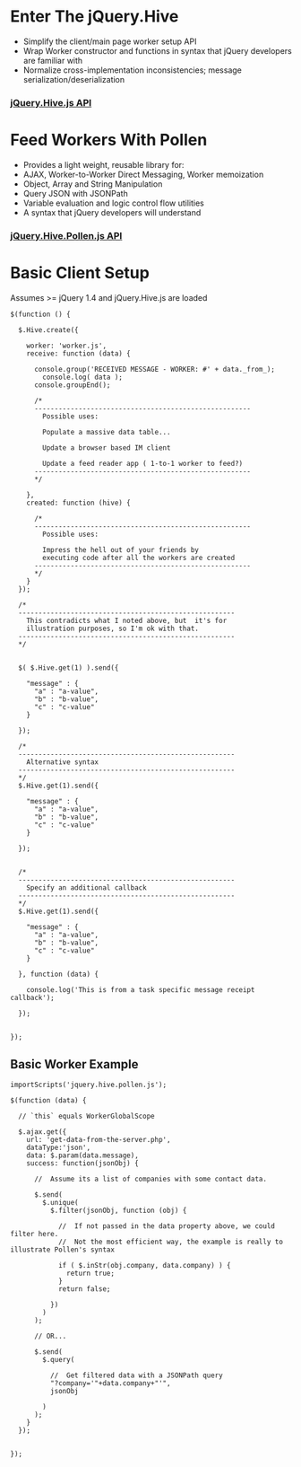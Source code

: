 # Enter The jQuery.Hive



* Simplify the client/main page worker setup API
* Wrap Worker constructor and functions in syntax that jQuery developers are familiar with
* Normalize cross-implementation inconsistencies; message serialization/deserialization

### [jQuery.Hive.js API](http://dev.pollenjs.com/hive/jquery.hive.php) 

# Feed Workers With Pollen

* Provides a light weight, reusable library for:
* AJAX, Worker-to-Worker Direct Messaging, Worker memoization
* Object, Array and String Manipulation
* Query JSON with JSONPath
* Variable evaluation and logic control flow utilities
* A syntax that jQuery developers will understand

### [jQuery.Hive.Pollen.js API](http://dev.pollenjs.com/hive/jquery.hive.pollen.php)


# Basic Client Setup

Assumes >= jQuery 1.4  and jQuery.Hive.js are loaded


    $(function () {

      $.Hive.create({

        worker: 'worker.js',
        receive: function (data) {

          console.group('RECEIVED MESSAGE - WORKER: #' + data._from_);
            console.log( data );  
          console.groupEnd();   

          /*
          ------------------------------------------------------
            Possible uses:

            Populate a massive data table...

            Update a browser based IM client

            Update a feed reader app ( 1-to-1 worker to feed?)
          ------------------------------------------------------        
          */

        },
        created: function (hive) {

          /*
          ------------------------------------------------------
            Possible uses:

            Impress the hell out of your friends by 
            executing code after all the workers are created
          ------------------------------------------------------  
          */        
        }
      });

      /*
      ------------------------------------------------------
        This contradicts what I noted above, but  it's for 
        illustration purposes, so I'm ok with that.
      ------------------------------------------------------  
      */        


      $( $.Hive.get(1) ).send({ 

        "message" : { 
          "a" : "a-value",
          "b" : "b-value",
          "c" : "c-value"
        }      

      });

      /*
      ------------------------------------------------------
        Alternative syntax
      ------------------------------------------------------      
      */
      $.Hive.get(1).send({ 

        "message" : { 
          "a" : "a-value",
          "b" : "b-value",
          "c" : "c-value"
        }      

      });  


      /*
      ------------------------------------------------------
        Specify an additional callback
      ------------------------------------------------------      
      */
      $.Hive.get(1).send({ 

        "message" : { 
          "a" : "a-value",
          "b" : "b-value",
          "c" : "c-value"
        }      

      }, function (data) {

        console.log('This is from a task specific message receipt callback');

      });  


    });


## Basic Worker Example 

    importScripts('jquery.hive.pollen.js');

    $(function (data) {

      // `this` equals WorkerGlobalScope

      $.ajax.get({  
        url: 'get-data-from-the-server.php',  
        dataType:'json', 
        data: $.param(data.message), 
        success: function(jsonObj) { 

          //  Assume its a list of companies with some contact data.

          $.send( 
            $.unique( 
              $.filter(jsonObj, function (obj) { 

                //  If not passed in the data property above, we could filter here.
                //  Not the most efficient way, the example is really to illustrate Pollen's syntax

                if ( $.inStr(obj.company, data.company) ) { 
                  return true; 
                } 
                return false;

              })
            )
          );

          // OR...

          $.send( 
            $.query(

              //  Get filtered data with a JSONPath query
              "?company='"+data.company+"'", 
              jsonObj

            )
          );
        } 
      });      


    });